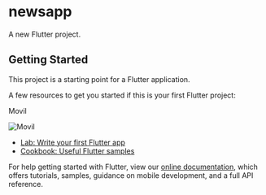 # newsapp

A new Flutter project.

## Getting Started

This project is a starting point for a Flutter application.

A few resources to get you started if this is your first Flutter project:

Movil

![Movil](https://ibb.co/Kcg7rcn)


- [Lab: Write your first Flutter app](https://flutter.dev/docs/get-started/codelab)
- [Cookbook: Useful Flutter samples](https://flutter.dev/docs/cookbook)

For help getting started with Flutter, view our
[online documentation](https://flutter.dev/docs), which offers tutorials,
samples, guidance on mobile development, and a full API reference.
